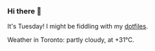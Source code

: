### Hi there :wave:

It's Tuesday! I might be fiddling with my [dotfiles](https://github.com/bewuethr/dotfiles).

Weather in Toronto: partly cloudy, at +31°C.

